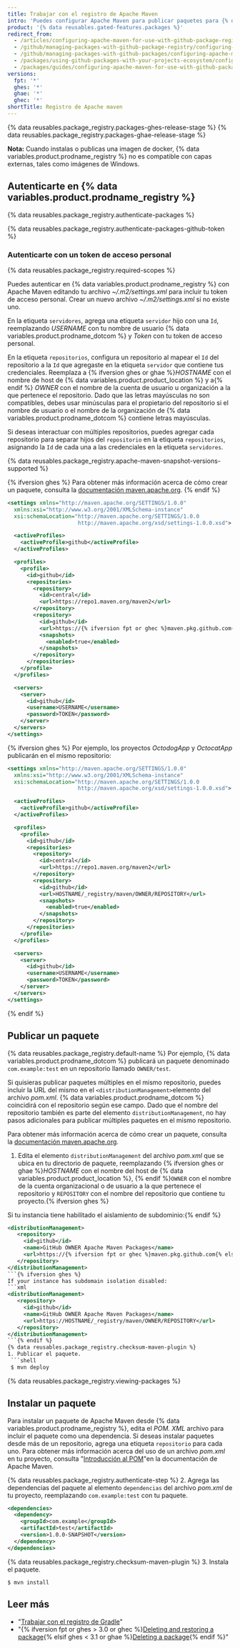 ```yaml
---
title: Trabajar con el registro de Apache Maven
intro: 'Puedes configurar Apache Maven para publicar paquetes para {% data variables.product.prodname_registry %} y utilizar paquetes almacenados en {% data variables.product.prodname_registry %} como dependencias en un proyecto Java.'
product: '{% data reusables.gated-features.packages %}'
redirect_from:
  - /articles/configuring-apache-maven-for-use-with-github-package-registry
  - /github/managing-packages-with-github-package-registry/configuring-apache-maven-for-use-with-github-package-registry
  - /github/managing-packages-with-github-packages/configuring-apache-maven-for-use-with-github-packages
  - /packages/using-github-packages-with-your-projects-ecosystem/configuring-apache-maven-for-use-with-github-packages
  - /packages/guides/configuring-apache-maven-for-use-with-github-packages
versions:
  fpt: '*'
  ghes: '*'
  ghae: '*'
  ghec: '*'
shortTitle: Registro de Apache maven
---
```


{% data reusables.package_registry.packages-ghes-release-stage %}
{% data reusables.package_registry.packages-ghae-release-stage %}

**Nota:** Cuando instalas o publicas una imagen de docker, {% data variables.product.prodname_registry %} no es compatible con capas externas, tales como imágenes de Windows.

## Autenticarte en {% data variables.product.prodname_registry %}

{% data reusables.package_registry.authenticate-packages %}

{% data reusables.package_registry.authenticate-packages-github-token %}

### Autenticarte con un token de acceso personal

{% data reusables.package_registry.required-scopes %}

Puedes autenticar en {% data variables.product.prodname_registry %} con Apache Maven editando tu archivo *~/.m2/settings.xml* para incluir tu token de acceso personal. Crear un nuevo archivo *~/.m2/settings.xml* si no existe uno.

En la etiqueta `servidores`, agrega una etiqueta `servidor` hijo con una `Id`, reemplazando *USERNAME* con tu nombre de usuario {% data variables.product.prodname_dotcom %} y *Token* con tu token de acceso personal.

En la etiqueta `repositorios`, configura un repositorio al mapear el `Id` del repositorio a la `Id` que agregaste en la etiqueta `servidor` que contiene tus credenciales. Reemplaza a {% ifversion ghes or ghae %}*HOSTNAME* con el nombre de host de {% data variables.product.product_location %} y a{% endif %} *OWNER* con el nombre de la cuenta de usuario u organización a la que pertenece el repositorio. Dado que las letras mayúsculas no son compatibles, debes usar minúsculas para el propietario del repositorio si el nombre de usuario o el nombre de la organización de {% data variables.product.prodname_dotcom %} contiene letras mayúsculas.

Si deseas interactuar con múltiples repositorios, puedes agregar cada repositorio para separar hijos del `repositorio` en la etiqueta `repositorios`, asignando la `Id` de cada una a las credenciales en la etiqueta `servidores`.

{% data reusables.package_registry.apache-maven-snapshot-versions-supported %}

{% ifversion ghes %}
Para obtener más información acerca de cómo crear un paquete, consulta la [documentación maven.apache.org](https://maven.apache.org/guides/getting-started/maven-in-five-minutes.html).
{% endif %}

```xml
<settings xmlns="http://maven.apache.org/SETTINGS/1.0.0"
  xmlns:xsi="http://www.w3.org/2001/XMLSchema-instance"
  xsi:schemaLocation="http://maven.apache.org/SETTINGS/1.0.0
                      http://maven.apache.org/xsd/settings-1.0.0.xsd">

  <activeProfiles>
    <activeProfile>github</activeProfile>
  </activeProfiles>

  <profiles>
    <profile>
      <id>github</id>
      <repositories>
        <repository>
          <id>central</id>
          <url>https://repo1.maven.org/maven2</url>
        </repository>
        <repository>
          <id>github</id>
          <url>https://{% ifversion fpt or ghec %}maven.pkg.github.com{% else %}maven.HOSTNAME{% endif %}/OWNER/REPOSITORY</url>
          <snapshots>
            <enabled>true</enabled>
          </snapshots>
        </repository>
      </repositories>
    </profile>
  </profiles>

  <servers>
    <server>
      <id>github</id>
      <username>USERNAME</username>
      <password>TOKEN</password>
    </server>
  </servers>
</settings>
```

{% ifversion ghes %}
Por ejemplo, los proyectos *OctodogApp* y *OctocatApp* publicarán en el mismo repositorio:

```xml
<settings xmlns="http://maven.apache.org/SETTINGS/1.0.0"
  xmlns:xsi="http://www.w3.org/2001/XMLSchema-instance"
  xsi:schemaLocation="http://maven.apache.org/SETTINGS/1.0.0
                      http://maven.apache.org/xsd/settings-1.0.0.xsd">

  <activeProfiles>
    <activeProfile>github</activeProfile>
  </activeProfiles>

  <profiles>
    <profile>
      <id>github</id>
      <repositories>
        <repository>
          <id>central</id>
          <url>https://repo1.maven.org/maven2</url>
        </repository>
        <repository>
          <id>github</id>
          <url>HOSTNAME/_registry/maven/OWNER/REPOSITORY</url>
          <snapshots>
            <enabled>true</enabled>
          </snapshots>
        </repository>
      </repositories>
    </profile>
  </profiles>

  <servers>
    <server>
      <id>github</id>
      <username>USERNAME</username>
      <password>TOKEN</password>
    </server>
  </servers>
</settings>
```
{% endif %}

## Publicar un paquete

{% data reusables.package_registry.default-name %} Por ejemplo, {% data variables.product.prodname_dotcom %} publicará un paquete denominado `com.example:test` en un repositorio llamado `OWNER/test`.

Si quisieras publicar paquetes múltiples en el mismo repositorio, puedes incluir la URL del mismo en el `<distributionManagement>`elemento del archivo *pom.xml*. {% data variables.product.prodname_dotcom %} coincidirá con el repositorio según ese campo. Dado que el nombre del repositorio también es parte del elemento `distributionManagement`, no hay pasos adicionales para publicar múltiples paquetes en el mismo repositorio.

Para obtener más información acerca de cómo crear un paquete, consulta la [documentación maven.apache.org](https://maven.apache.org/guides/getting-started/maven-in-five-minutes.html).

1. Edita el elemento `distributionManagement` del archivo *pom.xml* que se ubica en tu directorio de paquete, reemplazando {% ifversion ghes or ghae %}*HOSTNAME* con el nombre del host de {% data variables.product.product_location %}, {% endif %}`OWNER` con el nombre de la cuenta organizacional o de usuario a la que pertenece el repositorio y `REPOSITORY` con el nombre del repositorio que contiene tu proyecto.{% ifversion ghes %}

  Si tu instancia tiene habilitado el aislamiento de subdominio:{% endif %}
  ```xml
  <distributionManagement>
     <repository>
       <id>github</id>
       <name>GitHub OWNER Apache Maven Packages</name>
       <url>https://{% ifversion fpt or ghec %}maven.pkg.github.com{% else %}maven.HOSTNAME{% endif %}/OWNER/REPOSITORY</url>
     </repository>
  </distributionManagement>
  ```{% ifversion ghes %}
  If your instance has subdomain isolation disabled:
  ```xml
  <distributionManagement>
     <repository>
       <id>github</id>
       <name>GitHub OWNER Apache Maven Packages</name>
       <url>https://HOSTNAME/_registry/maven/OWNER/REPOSITORY</url>
     </repository>
  </distributionManagement>
  ```{% endif %}
{% data reusables.package_registry.checksum-maven-plugin %}
1. Publicar el paquete.
   ```shell
   $ mvn deploy
  ```

{% data reusables.package_registry.viewing-packages %}

## Instalar un paquete

Para instalar un paquete de Apache Maven desde {% data variables.product.prodname_registry %}, edita el *POM. XML* archivo para incluir el paquete como una dependencia. Si deseas instalar paquetes desde más de un repositorio, agrega una etiqueta `repositorio` para cada uno. Para obtener más información acerca del uso de un archivo *pom.xml* en tu proyecto, consulta "[Introducción al POM](https://maven.apache.org/guides/introduction/introduction-to-the-pom.html)"en la documentación de Apache Maven.

{% data reusables.package_registry.authenticate-step %}
2. Agrega las dependencias del paquete al elemento `dependencias` del archivo *pom.xml* de tu proyecto, reemplazando `com.example:test` con tu paquete.

  ```xml
  <dependencies>
    <dependency>
      <groupId>com.example</groupId>
      <artifactId>test</artifactId>
      <version>1.0.0-SNAPSHOT</version>
    </dependency>
  </dependencies>
  ```
{% data reusables.package_registry.checksum-maven-plugin %}
3. Instala el paquete.

  ```shell
  $ mvn install
  ```

## Leer más

- "[Trabajar con el registro de Gradle](/packages/working-with-a-github-packages-registry/working-with-the-gradle-registry)"
- "{% ifversion fpt or ghes > 3.0 or ghec %}[Deleting and restoring a package](/packages/learn-github-packages/deleting-and-restoring-a-package){% elsif ghes < 3.1 or ghae %}[Deleting a package](/packages/learn-github-packages/deleting-a-package){% endif %}"
